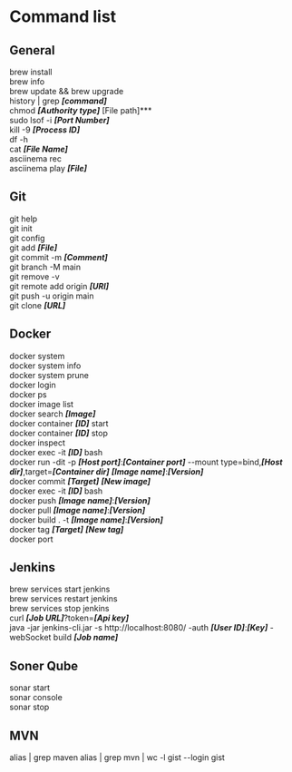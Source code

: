 # Command list

## General
brew install<br>
brew info<br>
brew update && brew upgrade<br>
history | grep ***[command]***<br>
chmod ***[Authority type]*** [File path]***<br>
sudo lsof -i ***[Port Number]***<br>
kill -9 ***[Process ID]***<br>
df -h<br>
cat ***[File Name]***<br>
asciinema rec<br>
asciinema play ***[File]***<br>

## Git
git help<br>
git init<br>
git config<br>
git add ***[File]***<br>
git commit -m ***[Comment]***<br>
git branch -M main<br>
git remove -v <br>
git remote add origin ***[URl]*** <br>
git push -u origin main<br>
git clone ***[URL]***<br>

## Docker
docker system<br>
docker system info<br>
docker system prune<br>
docker login<br>
docker ps<br>
docker image list<br>
docker search ***[Image]***<br>
docker container ***[ID]*** start<br>
docker container ***[ID]*** stop<br>
docker inspect<br>
docker exec -it ***[ID]*** bash<br>
docker run -dit -p ***[Host port]***:***[Container port]*** --mount type=bind,***[Host dir]***,target=***[Container dir]*** ***[Image name]***:***[Version]***<br>
docker commit ***[Target]*** ***[New image]***<br>
docker exec -it ***[ID]*** bash<br>
docker push ***[Image name]***:***[Version]***<br>
docker pull ***[Image name]***:***[Version]***<br>
docker build . -t ***[Image name]***:***[Version]***<br>
docker tag ***[Target]*** ***[New tag]***<br>
docker port<br>

## Jenkins
brew services start jenkins<br>
brew services restart jenkins<br>
brew services stop jenkins<br>
curl ***[Job URL]***\?token\=***[Api key]***<br>
java -jar jenkins-cli.jar -s http://localhost:8080/ -auth ***[User ID]***:***[Key]*** -webSocket build ***[Job name]***<br>

## Soner Qube
sonar start<br>
sonar console<br>
sonar stop<br>

## MVN

alias | grep maven
alias | grep mvn | wc -l
gist --login
gist
